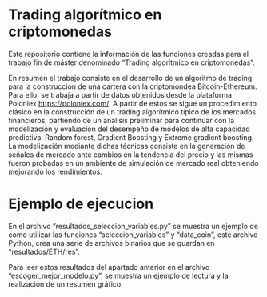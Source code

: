 # Trading algorítmico en criptomonedas

Este repositorio contiene la información de las  funciones creadas para el trabajo  fin de máster denominado “Trading algorítmico en criptomonedas”.

En resumen el trabajo consiste en el desarrollo de un algoritmo de trading para la construcción de una cartera con la criptomondea Bitcoin-Ethereum. Para ello, se trabaja a partir de datos obtenidos desde la plataforma Poloniex https://poloniex.com/. A partir de estos se sigue un procedimiento clásico en la construcción de un trading algorítmico típico de los mercados financieros, partiendo de un análisis preliminar para continuar con la modelización y evaluación del desempeño de modelos de alta capacidad predictiva: Random forest, Gradient Boosting y Extreme gradient boosting. La modelización mediante dichas técnicas consiste en la generación de señales de mercado ante cambios en la tendencia del precio y las mismas fueron probadas en un ambiente de simulación de mercado real obteniendo mejorando los rendimientos.

# Ejemplo de ejecucion

En el archivo “resultados_seleccion_variables.py” se muestra un ejemplo de como utilizar las funciones “seleccion_variables” y “data_coin”,  este archivo Python, crea una serie de archivos binarios que se guardan en “resultados/ETH/res”.

Para leer estos resultados del apartado  anterior  en el archivo  “escoger_mejor_modelo.py”, se muestra un ejemplo  de lectura y la realización de un resumen gráfico. 



